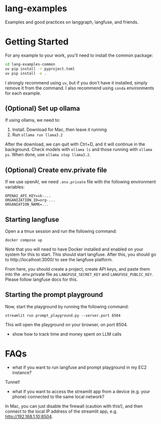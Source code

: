 # lang-examples

Examples and good practices on langgraph, langfuse, and friends.

# Getting Started

For any example to your work, you'll need to install the common package:
```bash
cd lang-examples-common
uv pip install -r pyproject.toml
uv pip install -e .
```
I strongly recommend using `uv`, but if you don't have it installed, simply
remove it from the command. I also recommend using `conda` environments for
each example.

## (Optional) Set up ollama

If using ollama, we need to:

1. Install. Download for Mac, then leave it running
2. Run `ollama run llama3.2`

After the download, we can quit with Ctrl+D, and it will continue in the background.
Check models with `ollama ls` and those running with `ollama ps`. 
When done, use `ollama stop llama3.2`.


## (Optional) Create env.private file

If we use openAI, we need `.env.private` file with the following environment variables:
```
OPENAI_API_KEY=sk-...
ORGANIZATION_ID=org-...
ORGANIATION_NAME=...
```

## Starting langfuse

Open a a tmux session and run the following command:
```
docker compose up
```
Note that you will need to have Docker installed and enabled on your system for this to start. This should start langfuse. After this, you should go to http://localhost:3000/ to see the langfuse platform.

From here, you should create a project, create API keys, and paste them into the .env.private file
as `LANGFUSE_SECRET_KEY` and `LANGFUSE_PUBLIC_KEY`. Please follow langfuse docs for this.

## Starting the prompt playground

Now, start the playground by running the following command:
```
streamlit run prompt_playground.py --server.port 8504
```
This will open the playground on your browser, on port 8504.


- show how to track time and money spent on LLM calls


# FAQs

- what if you want to run langfuse and prompt playground in my EC2 instance?

Tunnel!

- what if you want to access the streamlit app from a device (e.g. your phone)
connected to the same local network?

In Mac, you can just disable the firewall (caution with this!), and then connect to the local IP address of the streamlit app, e.g. http://192.168.1.10:8504.

